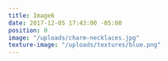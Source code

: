 ```yaml
---
title: Image6
date: 2017-12-05 17:43:00 -05:00
position: 0
image: "/uploads/charm-necklaces.jpg"
texture-image: "/uploads/textures/blue.png"
---
```


